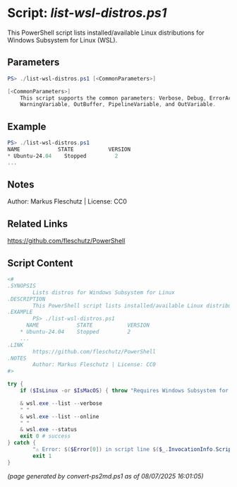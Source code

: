 Script: *list-wsl-distros.ps1*
========================

This PowerShell script lists installed/available Linux distributions for Windows Subsystem for Linux (WSL).

Parameters
----------
```powershell
PS> ./list-wsl-distros.ps1 [<CommonParameters>]

[<CommonParameters>]
    This script supports the common parameters: Verbose, Debug, ErrorAction, ErrorVariable, WarningAction, 
    WarningVariable, OutBuffer, PipelineVariable, and OutVariable.
```

Example
-------
```powershell
PS> ./list-wsl-distros.ps1
NAME            STATE           VERSION
* Ubuntu-24.04    Stopped         2
...

```

Notes
-----
Author: Markus Fleschutz | License: CC0

Related Links
-------------
https://github.com/fleschutz/PowerShell

Script Content
--------------
```powershell
<#
.SYNOPSIS
        Lists distros for Windows Subsystem for Linux
.DESCRIPTION
        This PowerShell script lists installed/available Linux distributions for Windows Subsystem for Linux (WSL).
.EXAMPLE
        PS> ./list-wsl-distros.ps1
	  NAME            STATE           VERSION
	* Ubuntu-24.04    Stopped         2
	...
.LINK
        https://github.com/fleschutz/PowerShell
.NOTES
        Author: Markus Fleschutz | License: CC0
#>

try {
	if ($IsLinux -or $IsMacOS) { throw "Requires Windows Subsystem for Linux (WSL)" }

	& wsl.exe --list --verbose
	" "
	& wsl.exe --list --online
	" "
	& wsl.exe --status
	exit 0 # success
} catch {
        "⚠️ Error: $($Error[0]) in script line $($_.InvocationInfo.ScriptLineNumber)."
        exit 1
}
```

*(page generated by convert-ps2md.ps1 as of 08/07/2025 16:01:05)*
